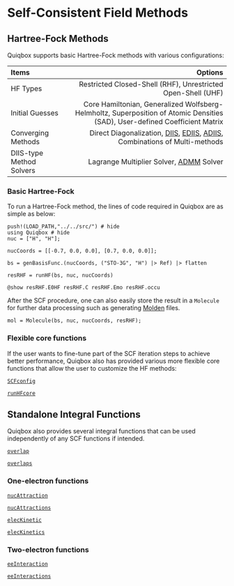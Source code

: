 # Self-Consistent Field Methods

## Hartree-Fock Methods

Quiqbox supports basic Hartree-Fock methods with various configurations: 

| Items | Options |
| :---  |  ---:   |
| HF Types | Restricted Closed-Shell (RHF), Unrestricted Open-Shell (UHF) |
| Initial Guesses | Core Hamiltonian, Generalized Wolfsberg-Helmholtz, Superposition of Atomic Densities (SAD), User-defined Coefficient Matrix |
| Converging Methods | Direct Diagonalization, [DIIS](https://onlinelibrary.wiley.com/doi/10.1002/jcc.540030413), [EDIIS](https://aip.scitation.org/doi/abs/10.1063/1.1470195), [ADIIS](https://aip.scitation.org/doi/10.1063/1.3304922), Combinations of Multi-methods |
| DIIS-type Method Solvers | Lagrange Multiplier Solver, [ADMM](https://github.com/JuliaFirstOrder/SeparableOptimization.jl) Solver |

### Basic Hartree-Fock

To run a Hartree-Fock method, the lines of code required in Quiqbox are as simple as below:
```@repl 3
push!(LOAD_PATH,"../../src/") # hide
using Quiqbox # hide
nuc = ["H", "H"];

nucCoords = [[-0.7, 0.0, 0.0], [0.7, 0.0, 0.0]];

bs = genBasisFunc.(nucCoords, ("STO-3G", "H") |> Ref) |> flatten

resRHF = runHF(bs, nuc, nucCoords)

@show resRHF.E0HF resRHF.C resRHF.Emo resRHF.occu
```

After the SCF procedure, one can also easily store the result in a `Molecule` for further data processing such as generating [Molden](@ref) files.
```@repl 3
mol = Molecule(bs, nuc, nucCoords, resRHF);
```

### Flexible core functions

If the user wants to fine-tune part of the SCF iteration steps to achieve better performance, Quiqbox also has provided various more flexible core functions that 
allow the user to customize the HF methods:

[`SCFconfig`](@ref)

[`runHFcore`](@ref)

## Standalone Integral Functions

Quiqbox also provides several integral functions that can be used independently of any SCF functions if intended.

[`overlap`](@ref)

[`overlaps`](@ref)

### One-electron functions

[`nucAttraction`](@ref)

[`nucAttractions`](@ref)

[`elecKinetic`](@ref)

[`elecKinetics`](@ref)

### Two-electron functions

[`eeInteraction`](@ref)

[`eeInteractions`](@ref)